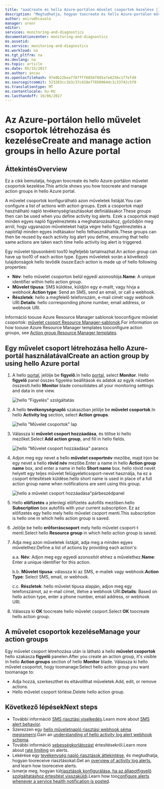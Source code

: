 ```yaml
---
title: "aaaCreate és hello Azure-portálon művelet csoportok kezelése |} Microsoft Docs"
description: "Megtudhatja, hogyan toocreate és hello Azure-portálon művelet csoportok kezelése."
author: anirudhcavale
manager: orenr
editor: 
services: monitoring-and-diagnostics
documentationcenter: monitoring-and-diagnostics
ms.assetid: 
ms.service: monitoring-and-diagnostics
ms.workload: na
ms.tgt_pltfrm: na
ms.devlang: na
ms.topic: article
ms.date: 05/15/2017
ms.author: ancav
ms.openlocfilehash: 97e0b22bea7787fff6856f895a7e6256c177efd9
ms.sourcegitcommit: 523283cc1b3c37c428e77850964dc1c33742c5f0
ms.translationtype: MT
ms.contentlocale: hu-HU
ms.lasthandoff: 10/06/2017
---
```

# <a name="create-and-manage-action-groups-in-hello-azure-portal"></a><span data-ttu-id="0836c-103">Az Azure-portálon hello művelet csoportok létrehozása és kezelése</span><span class="sxs-lookup"><span data-stu-id="0836c-103">Create and manage action groups in hello Azure portal</span></span>
## <a name="overview"></a><span data-ttu-id="0836c-104">Áttekintés</span><span class="sxs-lookup"><span data-stu-id="0836c-104">Overview</span></span> ##
<span data-ttu-id="0836c-105">Ez a cikk bemutatja, hogyan toocreate és hello Azure-portálon művelet csoportok kezelése.</span><span class="sxs-lookup"><span data-stu-id="0836c-105">This article shows you how toocreate and manage action groups in hello Azure portal.</span></span>

<span data-ttu-id="0836c-106">A művelet csoportok konfigurálható azon műveletek listáját.</span><span class="sxs-lookup"><span data-stu-id="0836c-106">You can configure a list of actions with action groups.</span></span> <span data-ttu-id="0836c-107">Ezek a csoportok majd használható napló tevékenységriasztásokat definiálásakor.</span><span class="sxs-lookup"><span data-stu-id="0836c-107">These groups then can be used when you define activity log alerts.</span></span> <span data-ttu-id="0836c-108">Ezek a csoportok majd minden egyes napló figyelmeztetés a meghatározásához, győződjön meg arról, hogy ugyanazon műveleteket hajtja végre hello figyelmeztetés a naplófájl minden egyes indításakor hello felhasználhatók.</span><span class="sxs-lookup"><span data-stu-id="0836c-108">These groups can then be reused by each activity log alert you define, ensuring that hello same actions are taken each time hello activity log alert is triggered.</span></span>

<span data-ttu-id="0836c-109">Egy művelet típusonkénti too10 legfeljebb tartalmazhat.</span><span class="sxs-lookup"><span data-stu-id="0836c-109">An action group can have up too10 of each action type.</span></span> <span data-ttu-id="0836c-110">Egyes műveletek során a következő tulajdonságok hello tevődik össze:</span><span class="sxs-lookup"><span data-stu-id="0836c-110">Each action is made up of hello following properties:</span></span>

* <span data-ttu-id="0836c-111">**Név**: hello művelet csoporton belül egyedi azonosítója.</span><span class="sxs-lookup"><span data-stu-id="0836c-111">**Name**: A unique identifier within hello action group.</span></span>  
* <span data-ttu-id="0836c-112">**Művelet típusa**: SMS küldése, küldjön egy e-mailt, vagy hívja a webhook.</span><span class="sxs-lookup"><span data-stu-id="0836c-112">**Action type**: Send an SMS, send an email, or call a webhook.</span></span>  
* <span data-ttu-id="0836c-113">**Részletek**: hello a megfelelő telefonszám, e-mail címét vagy webhook URI.</span><span class="sxs-lookup"><span data-stu-id="0836c-113">**Details**: hello corresponding phone number, email address, or webhook URI.</span></span>

<span data-ttu-id="0836c-114">Információ toouse Azure Resource Manager sablonok tooconfigure művelet csoportok: [művelet csoport Resource Manager-sablonok](monitoring-create-action-group-with-resource-manager-template.md).</span><span class="sxs-lookup"><span data-stu-id="0836c-114">For information on how toouse Azure Resource Manager templates tooconfigure action groups, see [Action group Resource Manager templates](monitoring-create-action-group-with-resource-manager-template.md).</span></span>

## <a name="create-an-action-group-by-using-hello-azure-portal"></a><span data-ttu-id="0836c-115">Egy művelet csoport létrehozása hello Azure-portál használatával</span><span class="sxs-lookup"><span data-stu-id="0836c-115">Create an action group by using hello Azure portal</span></span> ##
1. <span data-ttu-id="0836c-116">A hello [portal](https://portal.azure.com), jelölje be **figyelő**.</span><span class="sxs-lookup"><span data-stu-id="0836c-116">In hello [portal](https://portal.azure.com), select **Monitor**.</span></span> <span data-ttu-id="0836c-117">Hello **figyelő** panel összes figyelési beállítások és adatok az egyik nézetben összesíti.</span><span class="sxs-lookup"><span data-stu-id="0836c-117">hello **Monitor** blade consolidates all your monitoring settings and data in one view.</span></span>

    ![hello "Figyelés" szolgáltatás](./media/monitoring-action-groups/home-monitor.png)
2. <span data-ttu-id="0836c-119">A hello **tevékenységnapló** szakaszban jelölje be **művelet csoportok**.</span><span class="sxs-lookup"><span data-stu-id="0836c-119">In hello **Activity log** section, select **Action groups**.</span></span>

    ![hello "Művelet csoportok" lap](./media/monitoring-action-groups/action-groups-blade.png)
3. <span data-ttu-id="0836c-121">Válassza ki **művelet csoport hozzáadása**, és töltse ki hello mezőket.</span><span class="sxs-lookup"><span data-stu-id="0836c-121">Select **Add action group**, and fill in hello fields.</span></span>

    ![hello "Művelet csoport hozzáadása" parancs](./media/monitoring-action-groups/add-action-group.png)
4. <span data-ttu-id="0836c-123">Adjon meg egy nevet a hello **művelet csoportnév** mezőbe, majd írjon be egy nevet a hello **rövid név** mezőbe.</span><span class="sxs-lookup"><span data-stu-id="0836c-123">Enter a name in hello **Action group name** box, and enter a name in hello **Short name** box.</span></span> <span data-ttu-id="0836c-124">hello rövid nevét helyett egy teljes művelet felügyeleticsoport-nevet használja, ha ez a csoport értesítések küldése.</span><span class="sxs-lookup"><span data-stu-id="0836c-124">hello short name is used in place of a full action group name when notifications are sent using this group.</span></span>

      ![hello a művelet csoport hozzáadása"párbeszédpanel](./media/monitoring-action-groups/action-group-define.png)

5. <span data-ttu-id="0836c-126">Hello **előfizetés** a jelenlegi előfizetés autofills mezőben.</span><span class="sxs-lookup"><span data-stu-id="0836c-126">hello **Subscription** box autofills with your current subscription.</span></span> <span data-ttu-id="0836c-127">Ez az előfizetés egy hello mely hello művelet csoport menti.</span><span class="sxs-lookup"><span data-stu-id="0836c-127">This subscription is hello one in which hello action group is saved.</span></span>

6. <span data-ttu-id="0836c-128">Jelölje be hello **erőforráscsoport** mely hello művelet csoport-t menti.</span><span class="sxs-lookup"><span data-stu-id="0836c-128">Select hello **Resource group** in which hello action group is saved.</span></span>

7. <span data-ttu-id="0836c-129">Adja meg azon műveletek listáját, adja meg a minden egyes művelethez:</span><span class="sxs-lookup"><span data-stu-id="0836c-129">Define a list of actions by providing each action's:</span></span>

    <span data-ttu-id="0836c-130">a.</span><span class="sxs-lookup"><span data-stu-id="0836c-130">a.</span></span> <span data-ttu-id="0836c-131">**Név**: Adjon meg egy egyedi azonosítót ehhez a művelethez.</span><span class="sxs-lookup"><span data-stu-id="0836c-131">**Name**: Enter a unique identifier for this action.</span></span>

    <span data-ttu-id="0836c-132">b.</span><span class="sxs-lookup"><span data-stu-id="0836c-132">b.</span></span> <span data-ttu-id="0836c-133">**Művelet típusa**: válassza ki az SMS, e-mailek vagy webhook.</span><span class="sxs-lookup"><span data-stu-id="0836c-133">**Action Type**: Select SMS, email, or webhook.</span></span>

    <span data-ttu-id="0836c-134">c.</span><span class="sxs-lookup"><span data-stu-id="0836c-134">c.</span></span> <span data-ttu-id="0836c-135">**Részletek**: hello művelet típusa alapján, adjon meg egy telefonszámot, az e-mail címet, illetve a webhook URI.</span><span class="sxs-lookup"><span data-stu-id="0836c-135">**Details**: Based on hello action type, enter a phone number, email address, or webhook URI.</span></span>

8. <span data-ttu-id="0836c-136">Válassza ki **OK** toocreate hello művelet csoport.</span><span class="sxs-lookup"><span data-stu-id="0836c-136">Select **OK** toocreate hello action group.</span></span>

## <a name="manage-your-action-groups"></a><span data-ttu-id="0836c-137">A művelet csoportok kezelése</span><span class="sxs-lookup"><span data-stu-id="0836c-137">Manage your action groups</span></span> ##
<span data-ttu-id="0836c-138">Egy művelet csoport létrehozása után is látható a hello **művelet csoportok** hello szakasza **figyelő** panelen.</span><span class="sxs-lookup"><span data-stu-id="0836c-138">After you create an action group, it's visible in hello **Action groups** section of hello **Monitor** blade.</span></span> <span data-ttu-id="0836c-139">Válassza ki hello művelet csoportot, hogy toomanage:</span><span class="sxs-lookup"><span data-stu-id="0836c-139">Select hello action group you want toomanage to:</span></span>

* <span data-ttu-id="0836c-140">Adja hozzá, szerkeszthet és eltávolíthat műveletek.</span><span class="sxs-lookup"><span data-stu-id="0836c-140">Add, edit, or remove actions.</span></span>
* <span data-ttu-id="0836c-141">Hello művelet csoport törlése.</span><span class="sxs-lookup"><span data-stu-id="0836c-141">Delete hello action group.</span></span>

## <a name="next-steps"></a><span data-ttu-id="0836c-142">Következő lépések</span><span class="sxs-lookup"><span data-stu-id="0836c-142">Next steps</span></span> ##
* <span data-ttu-id="0836c-143">További információ [SMS riasztási viselkedés](monitoring-sms-alert-behavior.md).</span><span class="sxs-lookup"><span data-stu-id="0836c-143">Learn more about [SMS alert behavior](monitoring-sms-alert-behavior.md).</span></span>  
* <span data-ttu-id="0836c-144">Szerezzen egy [hello műveletnapló riasztási webhook séma megismerni](monitoring-activity-log-alerts-webhook.md).</span><span class="sxs-lookup"><span data-stu-id="0836c-144">Gain an [understanding of hello activity log alert webhook schema](monitoring-activity-log-alerts-webhook.md).</span></span>  
* <span data-ttu-id="0836c-145">További információ [sebességkorlátozást](monitoring-alerts-rate-limiting.md) értesítésekről.</span><span class="sxs-lookup"><span data-stu-id="0836c-145">Learn more about [rate limiting](monitoring-alerts-rate-limiting.md) on alerts.</span></span> 
* <span data-ttu-id="0836c-146">Lekérése egy [tevékenység napló riasztások áttekintése](monitoring-overview-alerts.md), és megtudhatja, hogyan tooreceive riasztásokat.</span><span class="sxs-lookup"><span data-stu-id="0836c-146">Get an [overview of activity log alerts](monitoring-overview-alerts.md), and learn how tooreceive alerts.</span></span>  
* <span data-ttu-id="0836c-147">Ismerje meg, hogyan túl[riasztások konfigurálása, ha az állapotfigyelő szolgáltatáshoz értesítést visszaküldi](monitoring-activity-log-alerts-on-service-notifications.md).</span><span class="sxs-lookup"><span data-stu-id="0836c-147">Learn how too[configure alerts whenever a service health notification is posted](monitoring-activity-log-alerts-on-service-notifications.md).</span></span>

